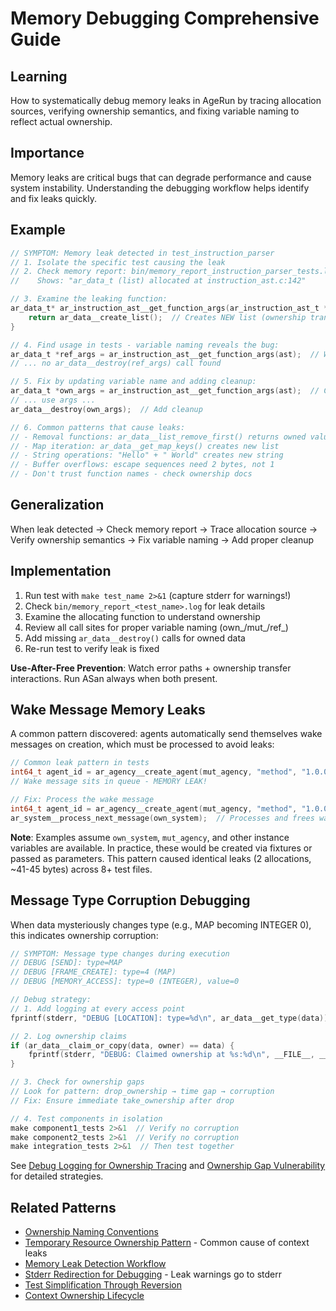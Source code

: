 # Memory Debugging Comprehensive Guide

## Learning
How to systematically debug memory leaks in AgeRun by tracing allocation sources, verifying ownership semantics, and fixing variable naming to reflect actual ownership.

## Importance
Memory leaks are critical bugs that can degrade performance and cause system instability. Understanding the debugging workflow helps identify and fix leaks quickly.

## Example
```c
// SYMPTOM: Memory leak detected in test_instruction_parser
// 1. Isolate the specific test causing the leak
// 2. Check memory report: bin/memory_report_instruction_parser_tests.log
//    Shows: "ar_data_t (list) allocated at instruction_ast.c:142"

// 3. Examine the leaking function:
ar_data_t* ar_instruction_ast__get_function_args(ar_instruction_ast_t *ast) {
    return ar_data__create_list();  // Creates NEW list (ownership transfer)
}

// 4. Find usage in tests - variable naming reveals the bug:
ar_data_t *ref_args = ar_instruction_ast__get_function_args(ast);  // WRONG: ref_ implies borrowed
// ... no ar_data__destroy(ref_args) call found

// 5. Fix by updating variable name and adding cleanup:
ar_data_t *own_args = ar_instruction_ast__get_function_args(ast);  // Correct prefix
// ... use args ...
ar_data__destroy(own_args);  // Add cleanup

// 6. Common patterns that cause leaks:
// - Removal functions: ar_data__list_remove_first() returns owned value
// - Map iteration: ar_data__get_map_keys() creates new list
// - String operations: "Hello" + " World" creates new string
// - Buffer overflows: escape sequences need 2 bytes, not 1
// - Don't trust function names - check ownership docs
```

## Generalization
When leak detected → Check memory report → Trace allocation source → Verify ownership semantics → Fix variable naming → Add proper cleanup

## Implementation
1. Run test with `make test_name 2>&1` (capture stderr for warnings!)
2. Check `bin/memory_report_<test_name>.log` for leak details
3. Examine the allocating function to understand ownership
4. Review all call sites for proper variable naming (own_/mut_/ref_)
5. Add missing `ar_data__destroy()` calls for owned data
6. Re-run test to verify leak is fixed

**Use-After-Free Prevention**: Watch error paths + ownership transfer interactions. Run ASan always when both present.

## Wake Message Memory Leaks
A common pattern discovered: agents automatically send themselves wake messages on creation, which must be processed to avoid leaks:
```c
// Common leak pattern in tests
int64_t agent_id = ar_agency__create_agent(mut_agency, "method", "1.0.0", NULL);
// Wake message sits in queue - MEMORY LEAK!

// Fix: Process the wake message
int64_t agent_id = ar_agency__create_agent(mut_agency, "method", "1.0.0", NULL);
ar_system__process_next_message(own_system);  // Processes and frees wake message
```


**Note**: Examples assume `own_system`, `mut_agency`, and other instance variables are available. In practice, these would be created via fixtures or passed as parameters.
This pattern caused identical leaks (2 allocations, ~41-45 bytes) across 8+ test files.

## Message Type Corruption Debugging

When data mysteriously changes type (e.g., MAP becoming INTEGER 0), this indicates ownership corruption:

```c
// SYMPTOM: Message type changes during execution
// DEBUG [SEND]: type=MAP
// DEBUG [FRAME_CREATE]: type=4 (MAP)  
// DEBUG [MEMORY_ACCESS]: type=0 (INTEGER), value=0

// Debug strategy:
// 1. Add logging at every access point
fprintf(stderr, "DEBUG [LOCATION]: type=%d\n", ar_data__get_type(data));

// 2. Log ownership claims
if (ar_data__claim_or_copy(data, owner) == data) {
    fprintf(stderr, "DEBUG: Claimed ownership at %s:%d\n", __FILE__, __LINE__);
}

// 3. Check for ownership gaps
// Look for pattern: drop_ownership → time gap → corruption
// Fix: Ensure immediate take_ownership after drop

// 4. Test components in isolation
make component1_tests 2>&1  // Verify no corruption
make component2_tests 2>&1  // Verify no corruption  
make integration_tests 2>&1  // Then test together
```

See [Debug Logging for Ownership Tracing](debug-logging-ownership-tracing.md) and [Ownership Gap Vulnerability](ownership-gap-vulnerability.md) for detailed strategies.

## Related Patterns
- [Ownership Naming Conventions](ownership-naming-conventions.md)
- [Temporary Resource Ownership Pattern](temporary-resource-ownership-pattern.md) - Common cause of context leaks
- [Memory Leak Detection Workflow](memory-leak-detection-workflow.md)
- [Stderr Redirection for Debugging](stderr-redirection-debugging.md) - Leak warnings go to stderr
- [Test Simplification Through Reversion](test-simplification-through-reversion.md)
- [Context Ownership Lifecycle](context-ownership-lifecycle.md)